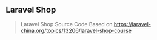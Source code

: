 ## Laravel Shop

> Laravel Shop Source Code Based on https://laravel-china.org/topics/13206/laravel-shop-course

